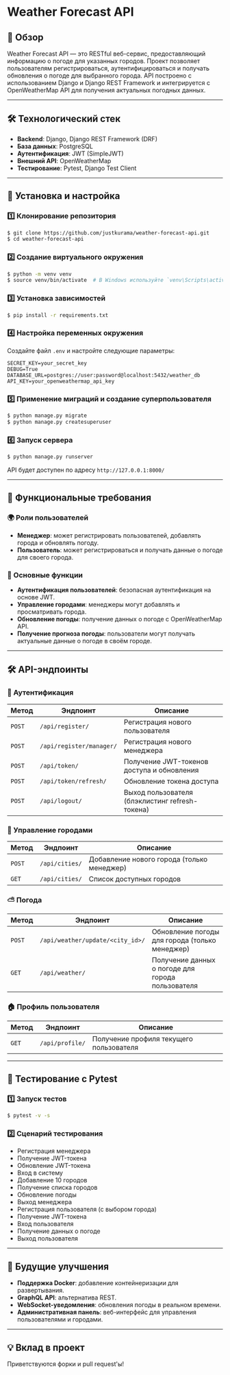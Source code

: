 # Weather Forecast API

## 📌 Обзор
Weather Forecast API — это RESTful веб-сервис, предоставляющий информацию о погоде для указанных городов. Проект позволяет пользователям регистрироваться, аутентифицироваться и получать обновления о погоде для выбранного города. API построено с использованием Django и Django REST Framework и интегрируется с OpenWeatherMap API для получения актуальных погодных данных.

---
## 🛠️ Технологический стек
- **Backend**: Django, Django REST Framework (DRF)
- **База данных**: PostgreSQL
- **Аутентификация**: JWT (SimpleJWT)
- **Внешний API**: OpenWeatherMap
- **Тестирование**: Pytest, Django Test Client

---
## 🚀 Установка и настройка

### 1️⃣ Клонирование репозитория
```sh
$ git clone https://github.com/justkurama/weather-forecast-api.git
$ cd weather-forecast-api
```

### 2️⃣ Создание виртуального окружения
```sh
$ python -m venv venv
$ source venv/bin/activate  # В Windows используйте `venv\Scripts\activate`
```

### 3️⃣ Установка зависимостей
```sh
$ pip install -r requirements.txt
```

### 4️⃣ Настройка переменных окружения
Создайте файл `.env` и настройте следующие параметры:
```env
SECRET_KEY=your_secret_key
DEBUG=True
DATABASE_URL=postgres://user:password@localhost:5432/weather_db
API_KEY=your_openweathermap_api_key
```

### 5️⃣ Применение миграций и создание суперпользователя
```sh
$ python manage.py migrate
$ python manage.py createsuperuser
```

### 6️⃣ Запуск сервера
```sh
$ python manage.py runserver
```
API будет доступен по адресу `http://127.0.0.1:8000/`

---
## 📌 Функциональные требования
### 🌍 Роли пользователей
- **Менеджер**: может регистрировать пользователей, добавлять города и обновлять погоду.
- **Пользователь**: может регистрироваться и получать данные о погоде для своего города.

### 🔧 Основные функции
- **Аутентификация пользователей**: безопасная аутентификация на основе JWT.
- **Управление городами**: менеджеры могут добавлять и просматривать города.
- **Обновление погоды**: получение данных о погоде с OpenWeatherMap API.
- **Получение прогноза погоды**: пользователи могут получать актуальные данные о погоде в своём городе.

---
## 🛠️ API-эндпоинты
### 🔑 Аутентификация
| Метод | Эндпоинт | Описание |
|--------|----------|-------------|
| `POST` | `/api/register/` | Регистрация нового пользователя |
| `POST` | `/api/register/manager/` | Регистрация нового менеджера |
| `POST` | `/api/token/` | Получение JWT-токенов доступа и обновления |
| `POST` | `/api/token/refresh/` | Обновление токена доступа |
| `POST` | `/api/logout/` | Выход пользователя (блэклистинг refresh-токена) |

### 🌆 Управление городами
| Метод | Эндпоинт | Описание |
|--------|----------|-------------|
| `POST` | `/api/cities/` | Добавление нового города (только менеджер) |
| `GET`  | `/api/cities/` | Список доступных городов |

### ⛅ Погода
| Метод | Эндпоинт | Описание |
|--------|----------|-------------|
| `POST` | `/api/weather/update/<city_id>/` | Обновление погоды для города (только менеджер) |
| `GET`  | `/api/weather/` | Получение данных о погоде для города пользователя |

### 🏠 Профиль пользователя
| Метод | Эндпоинт | Описание |
|--------|----------|-------------|
| `GET`  | `/api/profile/` | Получение профиля текущего пользователя |

---
## 🧪 Тестирование с Pytest

### 1️⃣ Запуск тестов
```sh
$ pytest -v -s
```
### 2️⃣ Сценарий тестирования
- Регистрация менеджера
- Получение JWT-токена
- Обновление JWT-токена
- Вход в систему
- Добавление 10 городов
- Получение списка городов
- Обновление погоды
- Выход менеджера
- Регистрация пользователя (с выбором города)
- Получение JWT-токена
- Вход пользователя
- Получение данных о погоде
- Выход пользователя

---
## 📌 Будущие улучшения
- **Поддержка Docker**: добавление контейнеризации для развертывания.
- **GraphQL API**: альтернатива REST.
- **WebSocket-уведомления**: обновления погоды в реальном времени.
- **Административная панель**: веб-интерфейс для управления пользователями и городами.

---
## 💡 Вклад в проект
Приветствуются форки и pull request'ы!
